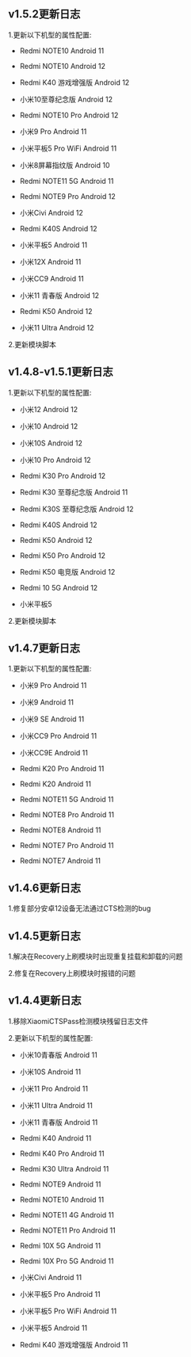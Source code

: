 
## v1.5.2更新日志

1.更新以下机型的属性配置:

- Redmi NOTE10  Android 11

- Redmi NOTE10  Android 12

- Redmi K40 游戏增强版  Android 12

- 小米10至尊纪念版  Android 12

- Redmi NOTE10 Pro  Android 12

- 小米9 Pro  Android 11

- 小米平板5 Pro WiFi  Android 11

- 小米8屏幕指纹版  Android 10

- Redmi NOTE11 5G  Android 11

- Redmi NOTE9 Pro  Android 12

- 小米Civi  Android 12

- Redmi K40S  Android 12

- 小米平板5  Android 11

- 小米12X  Android 11

- 小米CC9  Android 11

- 小米11 青春版  Android 12

- Redmi K50  Android 12

- 小米11 Ultra  Android 12

2.更新模块脚本


## v1.4.8-v1.5.1更新日志

1.更新以下机型的属性配置:

- 小米12  Android 12

- 小米10  Android 12

- 小米10S  Android 12

- 小米10 Pro  Android 12

- Redmi K30 Pro  Android 12

- Redmi K30 至尊纪念版  Android 11

- Redmi K30S 至尊纪念版  Android 12

- Redmi K40S  Android 12

- Redmi K50  Android 12

- Redmi K50 Pro  Android 12

- Redmi K50 电竞版  Android 12

- Redmi 10 5G  Android 12

- 小米平板5

2.更新模块脚本


## v1.4.7更新日志

1.更新以下机型的属性配置:

- 小米9 Pro  Android 11

- 小米9  Android 11

- 小米9 SE  Android 11

- 小米CC9 Pro  Android 11

- 小米CC9E  Android 11

- Redmi K20 Pro  Android 11

- Redmi K20  Android 11

- Redmi NOTE11 5G  Android 11

- Redmi NOTE8 Pro  Android 11

- Redmi NOTE8  Android 11

- Redmi NOTE7 Pro  Android 11

- Redmi NOTE7  Android 11


## v1.4.6更新日志

1.修复部分安卓12设备无法通过CTS检测的bug


## v1.4.5更新日志

1.解决在Recovery上刷模块时出现重复挂载和卸载的问题

2.修复在Recovery上刷模块时报错的问题


## v1.4.4更新日志

1.移除XiaomiCTSPass检测模块残留日志文件

2.更新以下机型的属性配置:

- 小米10青春版  Android 11

- 小米10S  Android 11

- 小米11 Pro  Android 11

- 小米11 Ultra  Android 11

- 小米11 青春版  Android 11

- Redmi K40  Android 11

- Redmi K40 Pro  Android 11

- Redmi K30 Ultra  Android 11

- Redmi NOTE9  Android 11

- Redmi NOTE10  Android 11

- Redmi NOTE11 4G  Android 11

- Redmi NOTE11 Pro  Android 11

- Redmi 10X 5G  Android 11

- Redmi 10X Pro 5G  Android 11

- 小米Civi  Android 11

- 小米平板5 Pro  Android 11

- 小米平板5 Pro WiFi  Android 11

- 小米平板5  Android 11

- Redmi K40 游戏增强版  Android 11
